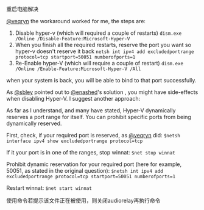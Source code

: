 重启电脑解决

[@veqryn](https://github.com/veqryn) the workaround worked for me, the steps are:

1. Disable hyper-v (which will required a couple of restarts)
   `dism.exe /Online /Disable-Feature:Microsoft-Hyper-V`
2. When you finish all the required restarts, reserve the port you want so hyper-v doesn't reserve it back
   `netsh int ipv4 add excludedportrange protocol=tcp startport=50051 numberofports=1`
3. Re-Enable hyper-V (which will require a couple of restart)
   `dism.exe /Online /Enable-Feature:Microsoft-Hyper-V /All`

when your system is back, you will be able to bind to that port successfully.

As [@sbley](https://github.com/sbley) pointed out to [@enashed](https://github.com/enashed)'s solution , you might have side-effects when disabling Hyper-V. I suggest another approach:

As far as I understand, and many have stated, Hyper-V dynamically reserves a port range for itself. You can prohibit specific ports from being dynamically reserved.

First, check, if your required port is reserved, as [@veqryn](https://github.com/veqryn) did:
`$netsh interface ipv4 show excludedportrange protocol=tcp`

If it your port is in one of the ranges, stop winnat:
`$net stop winnat`

Prohibit dynamic reservation for your required port (here for example, 50051, as stated in the original question):
`$netsh int ipv4 add excludedportrange protocol=tcp startport=50051 numberofports=1`

Restart winnat:
`$net start winnat`

使用命令若提示该文件正在被使用，则关闭audiorelay再执行命令

